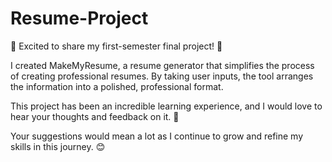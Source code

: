 # Resume-Project
🌟 Excited to share my first-semester final project! 🌟

I created MakeMyResume, a resume generator that simplifies the process of creating professional resumes. By taking user inputs, the tool arranges the information into a polished, professional format.

This project has been an incredible learning experience, and I would love to hear your thoughts and feedback on it. 🚀

Your suggestions would mean a lot as I continue to grow and refine my skills in this journey. 😊
